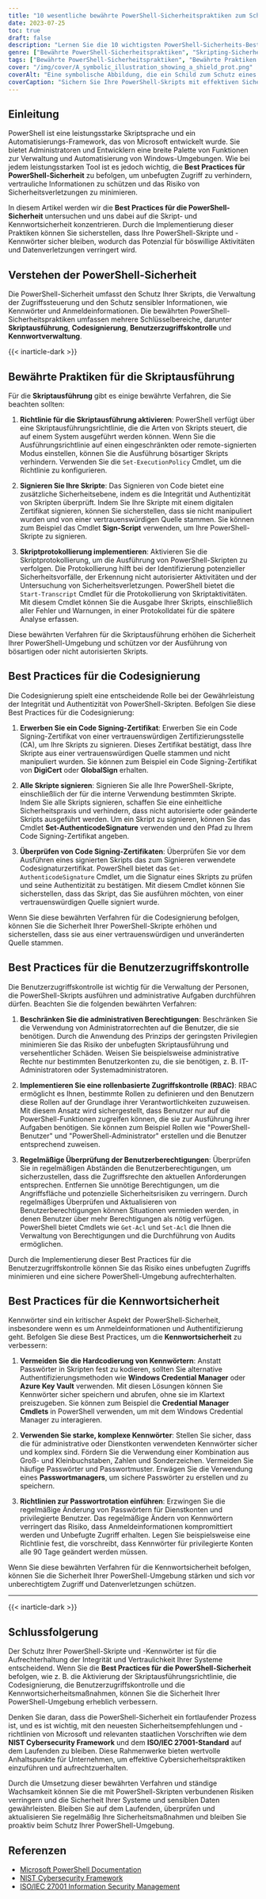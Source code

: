 ```yaml
---
title: "10 wesentliche bewährte PowerShell-Sicherheitspraktiken zum Schutz Ihrer Skripts"
date: 2023-07-25
toc: true
draft: false
description: "Lernen Sie die 10 wichtigsten PowerShell-Sicherheits-Best-Practices zum Schutz Ihrer Skripts, Kennwörter und sensiblen Informationen kennen. Verbessern Sie die Sicherheit Ihrer PowerShell-Umgebung und schützen Sie sich vor unbefugtem Zugriff und potenziellen Sicherheitsverletzungen."
genre: ["Bewährte PowerShell-Sicherheitspraktiken", "Skripting-Sicherheit", "Passwortsicherheit", "IT-Sicherheit", "Cybersecurity", "Windows-Verwaltung", "Automatisierung", "Sichere Kodierung", "Sicherheit im Netz", "Datenschutz"]
tags: ["Bewährte PowerShell-Sicherheitspraktiken", "Bewährte Praktiken für die PowerShell-Kennwortsicherheit", "bewährte Praktiken für die Sicherung und Verwendung von PowerShell", "Richtlinie für die Skriptausführung", "Code-Signierung", "Benutzerzugangskontrolle", "Passwortsicherheit", "hart kodierte Passwörter", "sichere Passwörter", "Passwort-Rotationsrichtlinien", "Absicherung von PowerShell-Skripten", "Schützen von Kennwörtern in PowerShell", "Verwaltung der Skriptausführung in PowerShell", "Sicherung sensibler Informationen in PowerShell", "Verbesserung der PowerShell-Sicherheit"]
cover: "/img/cover/A_symbolic_illustration_showing_a_shield_prot.png"
coverAlt: "Eine symbolische Abbildung, die ein Schild zum Schutz eines PowerShell-Skripts zeigt."
coverCaption: "Sichern Sie Ihre PowerShell-Skripts mit effektiven Sicherheitsverfahren."
---
```


## Einleitung

PowerShell ist eine leistungsstarke Skriptsprache und ein Automatisierungs-Framework, das von Microsoft entwickelt wurde. Sie bietet Administratoren und Entwicklern eine breite Palette von Funktionen zur Verwaltung und Automatisierung von Windows-Umgebungen. Wie bei jedem leistungsstarken Tool ist es jedoch wichtig, die **Best Practices für PowerShell-Sicherheit** zu befolgen, um unbefugten Zugriff zu verhindern, vertrauliche Informationen zu schützen und das Risiko von Sicherheitsverletzungen zu minimieren.

In diesem Artikel werden wir die **Best Practices für die PowerShell-Sicherheit** untersuchen und uns dabei auf die Skript- und Kennwortsicherheit konzentrieren. Durch die Implementierung dieser Praktiken können Sie sicherstellen, dass Ihre PowerShell-Skripte und -Kennwörter sicher bleiben, wodurch das Potenzial für böswillige Aktivitäten und Datenverletzungen verringert wird.

## Verstehen der PowerShell-Sicherheit

Die PowerShell-Sicherheit umfasst den Schutz Ihrer Skripts, die Verwaltung der Zugriffssteuerung und den Schutz sensibler Informationen, wie Kennwörter und Anmeldeinformationen. Die bewährten PowerShell-Sicherheitspraktiken umfassen mehrere Schlüsselbereiche, darunter **Skriptausführung**, **Codesignierung**, **Benutzerzugriffskontrolle** und **Kennwortverwaltung**.

{{< inarticle-dark >}}

## Bewährte Praktiken für die Skriptausführung

Für die **Skriptausführung** gibt es einige bewährte Verfahren, die Sie beachten sollten:

1. **Richtlinie für die Skriptausführung aktivieren**: PowerShell verfügt über eine Skriptausführungsrichtlinie, die die Arten von Skripts steuert, die auf einem System ausgeführt werden können. Wenn Sie die Ausführungsrichtlinie auf einen eingeschränkten oder remote-signierten Modus einstellen, können Sie die Ausführung bösartiger Skripts verhindern. Verwenden Sie die `Set-ExecutionPolicy` Cmdlet, um die Richtlinie zu konfigurieren.

2. **Signieren Sie Ihre Skripte**: Das Signieren von Code bietet eine zusätzliche Sicherheitsebene, indem es die Integrität und Authentizität von Skripten überprüft. Indem Sie Ihre Skripte mit einem digitalen Zertifikat signieren, können Sie sicherstellen, dass sie nicht manipuliert wurden und von einer vertrauenswürdigen Quelle stammen. Sie können zum Beispiel das Cmdlet **Sign-Script** verwenden, um Ihre PowerShell-Skripte zu signieren.

3. **Skriptprotokollierung implementieren**: Aktivieren Sie die Skriptprotokollierung, um die Ausführung von PowerShell-Skripten zu verfolgen. Die Protokollierung hilft bei der Identifizierung potenzieller Sicherheitsvorfälle, der Erkennung nicht autorisierter Aktivitäten und der Untersuchung von Sicherheitsverletzungen. PowerShell bietet die `Start-Transcript` Cmdlet für die Protokollierung von Skriptaktivitäten. Mit diesem Cmdlet können Sie die Ausgabe Ihrer Skripts, einschließlich aller Fehler und Warnungen, in einer Protokolldatei für die spätere Analyse erfassen.

Diese bewährten Verfahren für die Skriptausführung erhöhen die Sicherheit Ihrer PowerShell-Umgebung und schützen vor der Ausführung von bösartigen oder nicht autorisierten Skripts.

## Best Practices für die Codesignierung

Die Codesignierung spielt eine entscheidende Rolle bei der Gewährleistung der Integrität und Authentizität von PowerShell-Skripten. Befolgen Sie diese Best Practices für die Codesignierung:

1. **Erwerben Sie ein Code Signing-Zertifikat**: Erwerben Sie ein Code Signing-Zertifikat von einer vertrauenswürdigen Zertifizierungsstelle (CA), um Ihre Skripts zu signieren. Dieses Zertifikat bestätigt, dass Ihre Skripte aus einer vertrauenswürdigen Quelle stammen und nicht manipuliert wurden. Sie können zum Beispiel ein Code Signing-Zertifikat von **DigiCert** oder **GlobalSign** erhalten.

2. **Alle Skripte signieren**: Signieren Sie alle Ihre PowerShell-Skripte, einschließlich der für die interne Verwendung bestimmten Skripte. Indem Sie alle Skripts signieren, schaffen Sie eine einheitliche Sicherheitspraxis und verhindern, dass nicht autorisierte oder geänderte Skripts ausgeführt werden. Um ein Skript zu signieren, können Sie das Cmdlet **Set-AuthenticodeSignature** verwenden und den Pfad zu Ihrem Code Signing-Zertifikat angeben.

3. **Überprüfen von Code Signing-Zertifikaten**: Überprüfen Sie vor dem Ausführen eines signierten Skripts das zum Signieren verwendete Codesignaturzertifikat. PowerShell bietet das `Get-AuthenticodeSignature` Cmdlet, um die Signatur eines Skripts zu prüfen und seine Authentizität zu bestätigen. Mit diesem Cmdlet können Sie sicherstellen, dass das Skript, das Sie ausführen möchten, von einer vertrauenswürdigen Quelle signiert wurde.

Wenn Sie diese bewährten Verfahren für die Codesignierung befolgen, können Sie die Sicherheit Ihrer PowerShell-Skripte erhöhen und sicherstellen, dass sie aus einer vertrauenswürdigen und unveränderten Quelle stammen.

## Best Practices für die Benutzerzugriffskontrolle

Die Benutzerzugriffskontrolle ist wichtig für die Verwaltung der Personen, die PowerShell-Skripts ausführen und administrative Aufgaben durchführen dürfen. Beachten Sie die folgenden bewährten Verfahren:

1. **Beschränken Sie die administrativen Berechtigungen**: Beschränken Sie die Verwendung von Administratorrechten auf die Benutzer, die sie benötigen. Durch die Anwendung des Prinzips der geringsten Privilegien minimieren Sie das Risiko der unbefugten Skriptausführung und versehentlicher Schäden. Weisen Sie beispielsweise administrative Rechte nur bestimmten Benutzerkonten zu, die sie benötigen, z. B. IT-Administratoren oder Systemadministratoren.

2. **Implementieren Sie eine rollenbasierte Zugriffskontrolle (RBAC)**: RBAC ermöglicht es Ihnen, bestimmte Rollen zu definieren und den Benutzern diese Rollen auf der Grundlage ihrer Verantwortlichkeiten zuzuweisen. Mit diesem Ansatz wird sichergestellt, dass Benutzer nur auf die PowerShell-Funktionen zugreifen können, die sie zur Ausführung ihrer Aufgaben benötigen. Sie können zum Beispiel Rollen wie "PowerShell-Benutzer" und "PowerShell-Administrator" erstellen und die Benutzer entsprechend zuweisen.

3. **Regelmäßige Überprüfung der Benutzerberechtigungen**: Überprüfen Sie in regelmäßigen Abständen die Benutzerberechtigungen, um sicherzustellen, dass die Zugriffsrechte den aktuellen Anforderungen entsprechen. Entfernen Sie unnötige Berechtigungen, um die Angriffsfläche und potenzielle Sicherheitsrisiken zu verringern. Durch regelmäßiges Überprüfen und Aktualisieren von Benutzerberechtigungen können Situationen vermieden werden, in denen Benutzer über mehr Berechtigungen als nötig verfügen. PowerShell bietet Cmdlets wie `Get-Acl` und `Set-Acl` die Ihnen die Verwaltung von Berechtigungen und die Durchführung von Audits ermöglichen.

Durch die Implementierung dieser Best Practices für die Benutzerzugriffskontrolle können Sie das Risiko eines unbefugten Zugriffs minimieren und eine sichere PowerShell-Umgebung aufrechterhalten.

## Best Practices für die Kennwortsicherheit

Kennwörter sind ein kritischer Aspekt der PowerShell-Sicherheit, insbesondere wenn es um Anmeldeinformationen und Authentifizierung geht. Befolgen Sie diese Best Practices, um die **Kennwortsicherheit** zu verbessern:

1. **Vermeiden Sie die Hardcodierung von Kennwörtern**: Anstatt Passwörter in Skripten fest zu kodieren, sollten Sie alternative Authentifizierungsmethoden wie **Windows Credential Manager** oder **Azure Key Vault** verwenden. Mit diesen Lösungen können Sie Kennwörter sicher speichern und abrufen, ohne sie im Klartext preiszugeben. Sie können zum Beispiel die **Credential Manager Cmdlets** in PowerShell verwenden, um mit dem Windows Credential Manager zu interagieren.

2. **Verwenden Sie starke, komplexe Kennwörter**: Stellen Sie sicher, dass die für administrative oder Dienstkonten verwendeten Kennwörter sicher und komplex sind. Fördern Sie die Verwendung einer Kombination aus Groß- und Kleinbuchstaben, Zahlen und Sonderzeichen. Vermeiden Sie häufige Passwörter und Passwortmuster. Erwägen Sie die Verwendung eines **Passwortmanagers**, um sichere Passwörter zu erstellen und zu speichern.

3. **Richtlinien zur Passwortrotation einführen**: Erzwingen Sie die regelmäßige Änderung von Passwörtern für Dienstkonten und privilegierte Benutzer. Das regelmäßige Ändern von Kennwörtern verringert das Risiko, dass Anmeldeinformationen kompromittiert werden und Unbefugte Zugriff erhalten. Legen Sie beispielsweise eine Richtlinie fest, die vorschreibt, dass Kennwörter für privilegierte Konten alle 90 Tage geändert werden müssen.

Wenn Sie diese bewährten Verfahren für die Kennwortsicherheit befolgen, können Sie die Sicherheit Ihrer PowerShell-Umgebung stärken und sich vor unberechtigtem Zugriff und Datenverletzungen schützen.

______

{{< inarticle-dark >}}

## Schlussfolgerung

Der Schutz Ihrer PowerShell-Skripte und -Kennwörter ist für die Aufrechterhaltung der Integrität und Vertraulichkeit Ihrer Systeme entscheidend. Wenn Sie die **Best Practices für die PowerShell-Sicherheit** befolgen, wie z. B. die Aktivierung der Skriptausführungsrichtlinie, die Codesignierung, die Benutzerzugriffskontrolle und die Kennwortsicherheitsmaßnahmen, können Sie die Sicherheit Ihrer PowerShell-Umgebung erheblich verbessern.

Denken Sie daran, dass die PowerShell-Sicherheit ein fortlaufender Prozess ist, und es ist wichtig, mit den neuesten Sicherheitsempfehlungen und -richtlinien von Microsoft und relevanten staatlichen Vorschriften wie dem **NIST Cybersecurity Framework** und dem **ISO/IEC 27001-Standard** auf dem Laufenden zu bleiben. Diese Rahmenwerke bieten wertvolle Anhaltspunkte für Unternehmen, um effektive Cybersicherheitspraktiken einzuführen und aufrechtzuerhalten.

Durch die Umsetzung dieser bewährten Verfahren und ständige Wachsamkeit können Sie die mit PowerShell-Skripten verbundenen Risiken verringern und die Sicherheit Ihrer Systeme und sensiblen Daten gewährleisten. Bleiben Sie auf dem Laufenden, überprüfen und aktualisieren Sie regelmäßig Ihre Sicherheitsmaßnahmen und bleiben Sie proaktiv beim Schutz Ihrer PowerShell-Umgebung.

## Referenzen

- [Microsoft PowerShell Documentation](https://docs.microsoft.com/powershell/)
- [NIST Cybersecurity Framework](https://www.nist.gov/cyberframework)
- [ISO/IEC 27001 Information Security Management](https://www.iso.org/isoiec-27001-information-security.html)
